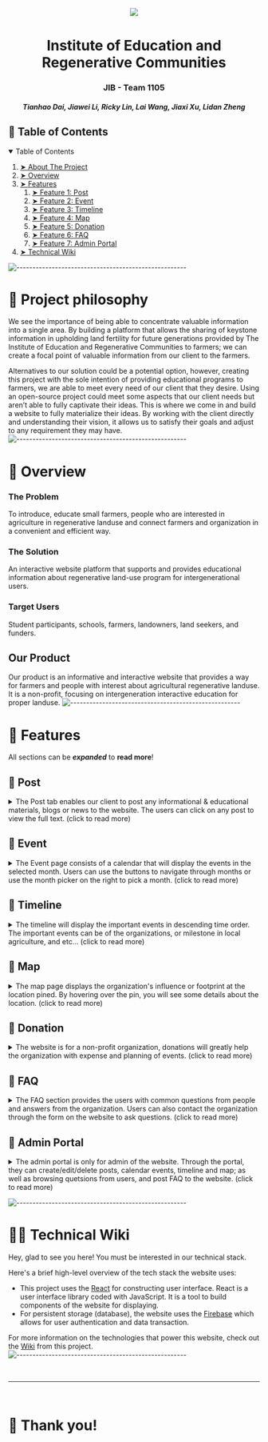 <p align="center"> 
  <img src="https://github.com/lzheng0212/JD_SLS1105/blob/main/GIF/main.png?raw=true">
<!--   <img src="https://icons-for-free.com/iconfiles/png/512/ant+design+++outlined+icons+block-1324441552634165667.png" alt="Logo" width="80px" height="80px"> -->
</p>
<h1 align="center"> Institute of Education and Regenerative Communities </h1>
<h3 align="center"> JIB - Team 1105 </h3>
<h5 align="center"> 
  Tianhao Dai, 
  Jiawei Li, 
Ricky Lin, 
Lai Wang, 
Jiaxi Xu, 
Lidan Zheng
 </h5>


<!-- TABLE OF CONTENTS -->
<h2 id="table-of-contents"> 📖 Table of Contents</h2>

<details open="open">
  <summary>Table of Contents</summary>
  <ol>
    <li><a href="#projectPhilosophy"> ➤ About The Project</a></li>
    <li><a href="#overview"> ➤ Overview</a></li>
    <li><a href="#feature"> ➤ Features </a>
       <ol>
        <li><a href="#post"> ➤ Feature 1: Post </a></li>
        <li><a href="#event"> ➤ Feature 2: Event </a></li>
        <li><a href="#timeline"> ➤ Feature 3: Timeline </a></li>
        <li><a href="#map"> ➤ Feature 4: Map </a></li>
        <li><a href="#donation"> ➤ Feature 5: Donation </a></li>
        <li><a href="#faq"> ➤ Feature 6: FAQ </a></li>
        <li><a href="#admin"> ➤ Feature 7: Admin Portal </a></li>
         </ol>
    </li>
    <li><a href="#wiki"> ➤ Technical Wiki</a></li>
  </ol>
</details>

![-----------------------------------------------------](https://raw.githubusercontent.com/andreasbm/readme/master/assets/lines/rainbow.png)
# 🧐 Project philosophy <a id="projectPhilosophy"></a>

We see the importance of being able to concentrate valuable information into a single area. By building a platform that allows the sharing of keystone information in upholding land fertility for future generations provided by The Institute of Education and Regenerative Communities to farmers; we can create a focal point of valuable information from our client to the farmers. 

Alternatives to our solution could be a potential option, however, creating this project with the sole intention of providing educational programs to farmers, we are able to meet every need of our client that they desire. Using an open-source project could meet some aspects that our client needs but aren’t able to fully captivate their ideas. This is where we come in and build a website to fully materialize their ideas. By working with the client directly and understanding their vision, it allows us to satisfy their goals and adjust to any requirement they may have. 
![-----------------------------------------------------](https://raw.githubusercontent.com/andreasbm/readme/master/assets/lines/rainbow.png)

# 📒 Overview <a id="overview"></a>

### The Problem
To introduce, educate small farmers, people who are interested in agriculture in regenerative landuse and connect farmers and organization in a convenient and efficient way.


### The Solution
An interactive website platform that supports and provides educational information about regenerative land-use program for intergenerational users.


### Target Users
Student participants, schools, farmers, landowners, land seekers, and funders.

## Our Product
Our product is an informative and interactive website that provides a way for farmers and people with interest about agricultural regenerative landuse. It is a non-profit, focusing on intergeneration interactive education for proper landuse.
![-----------------------------------------------------](https://raw.githubusercontent.com/andreasbm/readme/master/assets/lines/rainbow.png)

# 📲 Features <a id="feature"></a>
All sections can be **_expanded_** to **read more**!
## 🌟  Post <a id="post"></a>
<details>
  <summary>The Post tab enables our client to post any informational & educational materials, blogs or news to the website. The users can click on any post to view the full text. (click to read more)</summary>
  
  <img src="https://github.com/lzheng0212/JD_SLS1105/blob/main/GIF/post.png?raw=true">
</details>



## 🌟  Event <a id="event"></a>
<details>
  <summary>
The Event page consists of a calendar that will display the events in the selected month. Users can use the buttons to navigate through months or use the month picker on the right to pick a month. (click to read more)
  </summary>
  
  <img src="https://github.com/lzheng0212/JD_SLS1105/blob/main/GIF/calendar.png?raw=true">

### Click on event

When clicking on a specific event, the event details will be shown.

<img src="https://github.com/lzheng0212/JD_SLS1105/blob/main/GIF/calendar-s.png?raw=true">
  
 </details>



## 🌟  Timeline <a id="timeline"></a>
<details>
  <summary>The timeline will display the important events in descending time order. The important events can be of the organizations, or milestone in local agriculture, and etc... (click to read more)</summary>
  
<img src="https://github.com/lzheng0212/JD_SLS1105/blob/main/GIF/timeline.png?raw=true">

### Design
The timeline events are displayed in a carousel style. By designing it not in a traditional timeline style, the users can view through all the timeline events in the order of time to learn more about the development of the organization.
  
</details> 



## 🌟  Map <a id="map"></a>
<details>
<summary>The map page displays the organization's influence or footprint at the location pined. By hovering over the pin, you will see some details about the location. (click to read more)</summary>

<img src="https://github.com/lzheng0212/JD_SLS1105/blob/main/GIF/map.png?raw=true">

</details> 



## 🌟  Donation <a id="donation"></a>

<details>
<summary>The website is for a non-profit organization, donations will greatly help the organization with expense and planning of events. 
  (click to read more)</summary>

<img src="https://github.com/lzheng0212/JD_SLS1105/blob/main/GIF/donation.png?raw=true">
  
  ### Payment
  We are using Stripe to facilitate payments, and to ensure security. 

</details> 



## 🌟  FAQ <a id="faq"></a>
<details>
<summary> The FAQ section provides the users with common questions from people and answers from the organization. Users can also contact the organization through the form on the website to ask questions. (click to read more)</summary>

<img src="https://github.com/lzheng0212/JD_SLS1105/blob/main/GIF/faq.png?raw=true">
  
  ### Contact Us
  The page contains the form to send to the organization.
  
<img src="https://github.com/lzheng0212/JD_SLS1105/blob/main/GIF/contactus.png?raw=true">

</details> 



## 🌟  Admin Portal <a id="admin"></a>

<details>
<summary> The admin portal is only for admin of the website. Through the portal, they can create/edit/delete posts, calendar events, timeline and map; as well as browsing quetsions from users, and post FAQ to the website. (click to read more)</summary>
  
<img src="https://github.com/lzheng0212/JD_SLS1105/blob/main/GIF/EditPost.gif?raw=true">
  
<img src="https://github.com/lzheng0212/JD_SLS1105/blob/main/GIF/admin.png?raw=true">
</details> 


![-----------------------------------------------------](https://raw.githubusercontent.com/andreasbm/readme/master/assets/lines/rainbow.png)


# 👨‍💻 Technical Wiki <a id="wiki"></a>

Hey, glad to see you here! You must be interested in our technical stack. 

Here's a brief high-level overview of the tech stack the website uses:

- This project uses the [React](https://reactjs.org/) for constructing user interface. React is a user interface library coded with JavaScript. It is a tool to build components of the website for displaying.
- For persistent storage (database), the website uses the [Firebase](https://firebase.google.com/) which allows for user authentication and data transaction.

For more information on the technologies that power this website, check out the [Wiki](https://github.com/lzheng0212/JD_SLS1105/wiki/Technical-Wiki) from this project.
![-----------------------------------------------------](https://raw.githubusercontent.com/andreasbm/readme/master/assets/lines/rainbow.png)



<br />

---

<br />

# 💛 Thank you!
